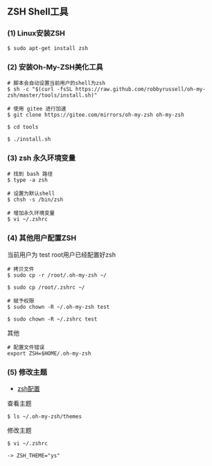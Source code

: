 ## ZSH Shell工具
### (1) Linux安装ZSH
```shell
$ sudo apt-get install zsh 
```
### (2) 安装Oh-My-ZSH美化工具

```shell
# 脚本会自动设置当前用户的shell为zsh
$ sh -c "$(curl -fsSL https://raw.github.com/robbyrussell/oh-my-zsh/master/tools/install.sh)"
```


```shell
# 使用 gitee 进行加速
$ git clone https://gitee.com/mirrors/oh-my-zsh oh-my-zsh

$ cd tools

$ ./install.sh
```

### (3) zsh 永久环境变量

```shell
# 找到 bash 路径
$ type -a zsh

# 设置为默认shell
$ chsh -s /bin/zsh

# 增加永久环境变量
$ vi ~/.zshrc
```

### (4) 其他用户配置ZSH

当前用户为 test
root用户已经配置好zsh

```shell
# 拷贝文件
$ sudo cp -r /root/.oh-my-zsh ~/

$ sudo cp /root/.zshrc ~/

# 赋予权限
$ sudo chown -R ~/.oh-my-zsh test

$ sudo chown -R ~/.zshrc test
```

其他
```shell
# 配置文件错误
export ZSH=$HOME/.oh-my-zsh
```

### (5) 修改主题

- [zsh配置](https://www.jianshu.com/p/497b4af1334d)

查看主题

```shell
$ ls ~/.oh-my-zsh/themes
```

修改主题

```shell
$ vi ~/.zshrc 

-> ZSH_THEME="ys" 
```




